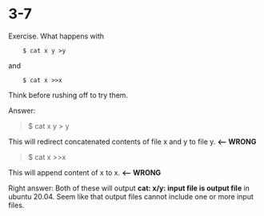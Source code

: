 # 3-7

Exercise. What happens with
```
    $ cat x y >y
```
and
```
    $ cat x >>x
```
Think before rushing off to try them.

Answer:

> $ cat x y \> y

This will redirect concatenated contents of file x and y to file y.  **<-- WRONG**

> $ cat x >\>x

This will append content of x to x.  **<-- WRONG**

Right answer:
Both of these will output **cat: x/y: input file is output file** in ubuntu 20.04. Seem like that output files cannot 
include one or more input files. 
